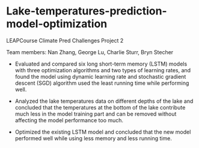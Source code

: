 # Lake-temperatures-prediction-model-optimization

LEAPCourse Climate Pred Challenges Project 2

Team members: Nan Zhang, George Lu, Charlie Sturr, Bryn Stecher

- Evaluated and compared six long short-term memory (LSTM) models with three optimization algorithms and two types of learning rates, and found the model using dynamic learning rate and stochastic gradient descent (SGD) algorithm used the least running time while performing well.

- Analyzed the lake temperatures data on different depths of the lake and concluded that the temperatures at the bottom of the lake contribute much less in the model training part and can be removed without affecting the model performance too much.

- Optimized the existing LSTM model and concluded that the new model performed well while using less memory and less running time.

